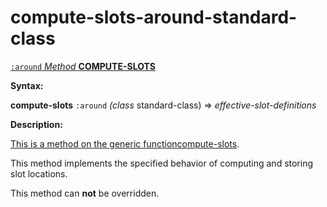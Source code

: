 compute-slots-around-standard-class
===================================

[`:around` *Method* **COMPUTE-SLOTS**]()

**Syntax:**

**compute-slots** `:around` *(class* standard-class) => *effective-slot-definitions*

**Description:**

[This is a method on the generic function]()[compute-slots](compute-slots.md).

This method implements the specified behavior of computing and storing slot locations.

This method can **not** be overridden.
